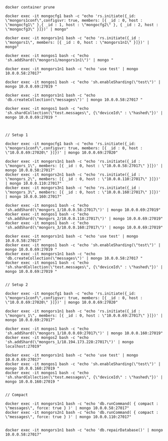     docker container prune

    docker exec -it mongocfg1 bash -c "echo 'rs.initiate({_id:      \"mongors1conf\",configsvr: true, members: [{ _id : 0, host : \"mongocfg1\" },{ _id : 1, host : \"mongocfg2\" }, { _id : 2, host : \"mongocfg3\" }]})' | mongo"

    docker exec -it mongors1n1 bash -c "echo 'rs.initiate({_id : \"mongors1\", members: [{ _id : 0, host : \"mongors1n1\" }]})' | mongo"

    docker exec -it mongos1 bash -c "echo 'sh.addShard(\"mongors1/mongors1n1\")' | mongo "

    docker exec -it mongors1n1 bash -c "echo 'use test' | mongo 10.0.0.58:27017"

    docker exec -it mongos1 bash -c "echo 'sh.enableSharding(\"test\")' | mongo 10.0.0.69:27019 "

    docker exec -it mongors1n1 bash -c "echo 'db.createCollection(\"messages\")' | mongo 10.0.0.58:27017 "

    docker exec -it mongos1 bash -c "echo 'sh.shardCollection(\"test.messages\", {\"deviceId\" : \"hashed\"})' | mongo 10.0.0.69:27019 "



    // Setup 1

    docker exec -it mongocfg1 bash -c "echo 'rs.initiate({_id:      \"mongors1conf\",configsvr: true, members: [{ _id : 0, host : \"10.0.0.69:27020\" }]})' | mongo 10.0.0.69:27020"

    docker exec -it mongors1n1 bash -c "echo 'rs.initiate({_id : \"mongors_1\", members: [{ _id : 0, host : \"10.0.0.58:27017\" }]})' | mongo 10.0.0.58:27017"
    docker exec -it mongors2n1 bash -c "echo 'rs.initiate({_id : \"mongors_2\", members: [{ _id : 0, host : \"10.0.0.110:27017\" }]})' | mongo 10.0.0.110:27017"
    docker exec -it mongors3n1 bash -c "echo 'rs.initiate({_id : \"mongors_3\", members: [{ _id : 0, host : \"10.0.0.160:27017\" }]})' | mongo 10.0.0.160:27017"

    docker exec -it mongos1 bash -c "echo 'sh.addShard(\"mongors_1/10.0.0.58:27017\")' | mongo 10.0.0.69:27019"
    docker exec -it mongos1 bash -c "echo 'sh.addShard(\"mongors_2/10.0.0.110:27017\")' | mongo 10.0.0.69:27019"
    docker exec -it mongos1 bash -c "echo 'sh.addShard(\"mongors_3/10.0.0.160:27017\")' | mongo 10.0.0.69:27019"

    docker exec -it mongors1n1 bash -c "echo 'use test' | mongo 10.0.0.58:27017"
    docker exec -it mongos1 bash -c "echo 'sh.enableSharding(\"test\")' | mongo 10.0.0.69:27019 "
    docker exec -it mongors1n1 bash -c "echo 'db.createCollection(\"messages\")' | mongo 10.0.0.58:27017 "
    docker exec -it mongos1 bash -c "echo 'sh.shardCollection(\"test.messages\", {\"deviceId\" : \"hashed\"})' | mongo 10.0.0.69:27019 "


    // Setup 2

    docker exec -it mongocfg1 bash -c "echo 'rs.initiate({_id:      \"mongors1conf\",configsvr: true, members: [{ _id : 0, host : \"10.0.0.69:27020\" }]})' | mongo 10.0.0.69:27020"

    docker exec -it mongors1n1 bash -c "echo 'rs.initiate({_id : \"mongors_1\", members: [{ _id : 0, host : \"10.0.0.69:27017\" }]})' | mongo 10.0.0.69:27017"

    docker exec -it mongos1 bash -c "echo 'sh.addShard(\"mongors_1/10.0.0.69:27017\")' | mongo 10.0.0.160:27019"
    docker exec -it mongos2 bash -c "echo 'sh.addShard(\"mongors_1/18.194.173.228:27017\")' | mongo localhost:27019"

    docker exec -it mongors1n1 bash -c "echo 'use test' | mongo 10.0.0.69:27017"
    docker exec -it mongos1 bash -c "echo 'sh.enableSharding(\"test\")' | mongo 10.0.0.160:27019 "
    docker exec -it mongos1 bash -c "echo 'sh.shardCollection(\"test.messages\", {\"deviceId\" : \"hashed\"})' | mongo 10.0.0.160:27019 "


    // Compact

    docker exec -it mongors1n1 bash -c "echo 'db.runCommand( { compact : \"messages\", force: true } )' | mongo 10.0.0.58:27017"
    docker exec -it mongors2n1 bash -c "echo 'db.runCommand( { compact : \"messages\", force: true } )' | mongo 10.0.0.110:27017"


    docker exec -it mongors1n1 bash -c "echo 'db.repairDatabase()' | mongo 10.0.0.58:27017"
